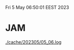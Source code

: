 Fri  5 May 06:50:01 EEST 2023
# JAM
<a href='./cache/202305/05_06.log'>./cache/202305/05_06.log</a>
